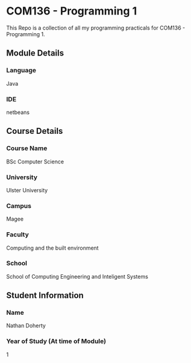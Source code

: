 # COM136 - Programming 1
This Repo is a collection of all my programming practicals for COM136 - Programming 1.
## Module Details
### Language
Java
### IDE
netbeans

## Course Details
### Course Name
BSc Computer Science
### University
Ulster University
### Campus
Magee
### Faculty
Computing and the built environment
### School
School of Computing Engineering and Inteligent Systems

## Student Information
### Name
Nathan Doherty
### Year of Study (At time of Module)
1
